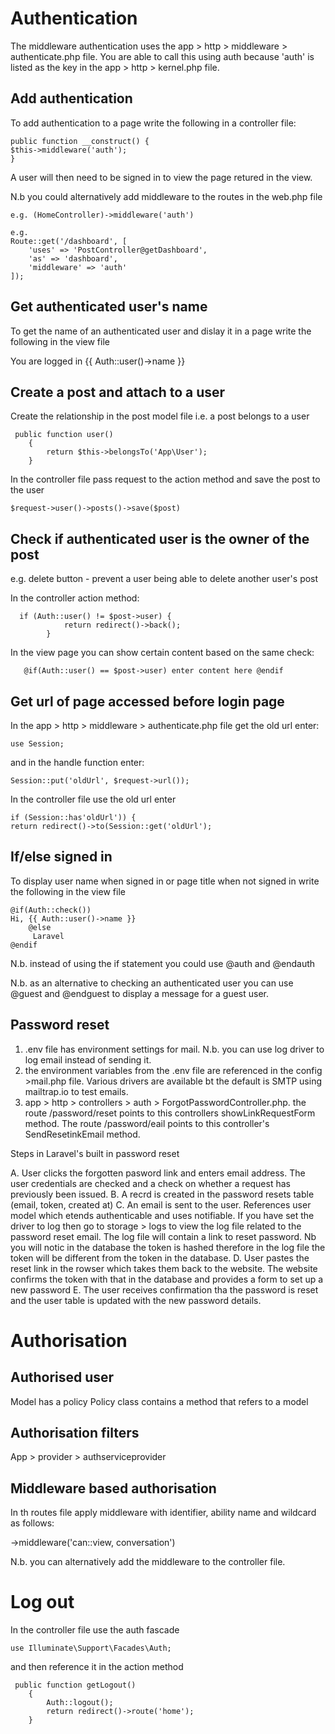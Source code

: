 Authentication
==============
The middleware authentication uses the app > http > middleware > authenticate.php file. You are able to call this using auth because 'auth' is listed as the key in the
app > http > kernel.php file.

Add authentication
------------------
To add authentication to a page write the following in a controller file:

```
public function __construct() {
$this->middleware('auth');
}
```

A user will then need to be signed in to view the page retured in the view.

N.b you could alternatively add middleware to the routes in the web.php file

```
e.g. (HomeController)->middleware('auth')
```

```
e.g. 
Route::get('/dashboard', [
    'uses' => 'PostController@getDashboard',
    'as' => 'dashboard',
    'middleware' => 'auth'
]);
```

Get authenticated user's name
-------------------------------

To get the name of an authenticated user and dislay it in a page write the following in the view file

<p>You are logged in {{ Auth::user()->name }} </p>

Create a post and attach to a user
-----------------------------------------
Create the relationship in the post model file i.e. a post belongs to a user

```
 public function user()
    {
        return $this->belongsTo('App\User');
    }
 ```
 In the controller file pass request to the action method and save the post to the user
 
```
$request->user()->posts()->save($post)
```

Check if authenticated user is the owner of the post
-----------------------------------------------------
e.g. delete button - prevent a user being able to delete another user's post

In the controller action method:
```
  if (Auth::user() != $post->user) {
            return redirect()->back();
        }
```

In the view page you can show certain content based on the same check:

```
   @if(Auth::user() == $post->user) enter content here @endif
```

Get url of page accessed before login page
-------------------------------------------

In the app > http > middleware > authenticate.php file get the old url enter:
```
use Session;
```
and in the handle function enter:
```
Session::put('oldUrl', $request->url());
```
In the controller file use the old url enter

```
if (Session::has'oldUrl')) {
return redirect()->to(Session::get('oldUrl');
```

If/else signed in
------------------
To display user name when signed in or page title when not signed in write the following in the view file

```
@if(Auth::check())
Hi, {{ Auth::user()->name }}
    @else
     Laravel
@endif
```

N.b. instead of using the if statement you could use @auth and @endauth

N.b. as an alternative to checking an authenticated user you can use @guest and @endguest to display a message for a guest user.

Password reset
---------------

1. .env file has environment settings for mail. N.b. you can use log driver to log email instead of sending it.
2. the environment variables from the .env file are referenced in the config >mail.php file. Various drivers are available bt the default is SMTP using mailtrap.io to 
test emails.
3. app > http > controllers > auth > ForgotPasswordController.php. the route /password/reset points to this controllers showLinkRequestForm method.
The route /password/eail points to this controller's SendResetinkEmail method.

Steps in Laravel's built in password reset

A. User clicks the forgotten pasword link and enters email address. The user credentials are checked and a check on whether a request has previously been issued.
B. A recrd is created in the password resets table (email, token, created at)
C. An email is sent to the user.  References user model which etends authenticable and uses notifiable. 
If you have set the driver to log then go to storage > logs to view the log file related to the password reset email.  The log file
will contain a link to reset password.  Nb you will notic in the database the token is hashed therefore in the log file the token will be different from the token in the 
database.
D. User pastes the reset link in the rowser which takes them back to the website.  The website confirms the token with that in the database and provides a form to 
set up a new password
E. The user receives confirmation tha the password is reset and the user table is updated with the new password details.

Authorisation
==============

Authorised user
----------------
Model has a policy
Policy class contains a method that refers to a model

Authorisation filters
----------------------

App > provider > authserviceprovider

Middleware based authorisation
-----------------------------------

In th routes file apply middleware with identifier, ability name and wildcard as follows:

->middleware('can::view, conversation')

N.b. you can alternatively add the middleware to the controller file.

Log out
========

In the controller file use the auth fascade 

```
use Illuminate\Support\Facades\Auth;
```

and then reference it in the action method

```
 public function getLogout()
    {
        Auth::logout();
        return redirect()->route('home');
    }
```

